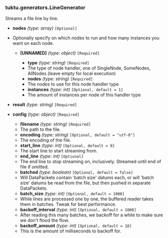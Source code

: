 ### tuktu.generators.LineGenerator
Streams a file line by line.

  * **nodes** *(type: array)* `[Optional]`
  - Optionally specify on which nodes to run and how many instances you want on each node.

    * **[UNNAMED]** *(type: object)* `[Required]`

      * **type** *(type: string)* `[Required]`
      - The type of node handler, one of SingleNode, SomeNodes, AllNodes (leave empty for local execution)

      * **nodes** *(type: string)* `[Required]`
      - The nodes to use for this node handler type

      * **instances** *(type: int)* `[Optional, default = 1]`
      - The amount of instances per node of this handler type

  * **result** *(type: string)* `[Required]`

  * **config** *(type: object)* `[Required]`

    * **filename** *(type: string)* `[Required]`
    - The path to the file.

    * **encoding** *(type: string)* `[Optional, default = "utf-8"]`
    - The encoding of the file.

    * **start_line** *(type: int)* `[Optional, default = 0]`
    - The start line to start streaming from.

    * **end_line** *(type: int)* `[Optional]`
    - The end line to stop streaming on, inclusively. Streamed until end of file if omitted.

    * **batched** *(type: boolean)* `[Optional, default = false]`
    - Will DataPackets contain 'batch size' datums each, or will 'batch size' datums be read from the file, but then pushed in separate DataPackets.

    * **batch_size** *(type: int)* `[Optional, default = 1000]`
    - While lines are processed one by one, the buffered reader takes them in batches. Tweak for best performance.

    * **backoff_interval** *(type: int)* `[Optional, default = 1000]`
    - After reading this many batches, we backoff for a while to make sure we don't flood the flow.

    * **backoff_amount** *(type: int)* `[Optional, default = 10]`
    - This is the amount of milliseconds to backoff for.


